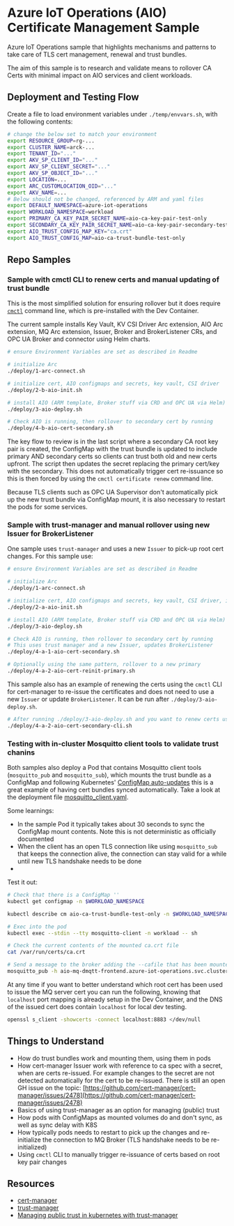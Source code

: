 # Azure IoT Operations (AIO) Certificate Management Sample

Azure IoT Operations sample that highlights mechanisms and patterns to take care of TLS cert management, renewal and trust bundles.

The aim of this sample is to research and validate means to rollover CA Certs with minimal impact on AIO services and client workloads.

## Deployment and Testing Flow

Create a file to load environment variables under `./temp/envvars.sh`, with the following contents:

```bash
# change the below set to match your environment
export RESOURCE_GROUP=rg-...
export CLUSTER_NAME=arck-...
export TENANT_ID="..."
export AKV_SP_CLIENT_ID="..."
export AKV_SP_CLIENT_SECRET="..."
export AKV_SP_OBJECT_ID="..." 
export LOCATION=...
export ARC_CUSTOMLOCATION_OID="..."
export AKV_NAME=...
# Below should not be changed, referenced by ARM and yaml files
export DEFAULT_NAMESPACE=azure-iot-operations
export WORKLOAD_NAMESPACE=workload
export PRIMARY_CA_KEY_PAIR_SECRET_NAME=aio-ca-key-pair-test-only
export SECONDARY_CA_KEY_PAIR_SECRET_NAME=aio-ca-key-pair-secondary-test-only
export AIO_TRUST_CONFIG_MAP_KEY="ca.crt"
export AIO_TRUST_CONFIG_MAP=aio-ca-trust-bundle-test-only
```

## Repo Samples

### Sample with cmctl CLI to renew certs and manual updating of trust bundle

This is the most simplified solution for ensuring rollover but it does require [`cmctl`](https://cert-manager.io/docs/reference/cmctl/) command line, which is pre-installed with the Dev Container.

The current sample installs Key Vault, KV CSI Driver Arc extension, AIO Arc extension, MQ Arc extension, Issuer, Broker and BrokerListener CRs, and OPC UA Broker and connector using Helm charts.

```bash
# ensure Environment Variables are set as described in Readme

# initialize Arc
./deploy/1-arc-connect.sh

# initialize cert, AIO configmaps and secrets, key vault, CSI driver
./deploy/2-b-aio-init.sh

# install AIO (ARM template, Broker stuff via CRD and OPC UA via Helm)
./deploy/3-aio-deploy.sh 

# Check AIO is running, then rollover to secondary cert by running
./deploy/4-b-aio-cert-secondary.sh 
```

The key flow to review is in the last script where a secondary CA root key pair is created, the ConfigMap with the trust bundle is updated to include primary AND secondary certs so clients can trust both old and new certs upfront. The script then updates the secret replacing the primary cert/key with the secondary. This does not automatically trigger cert re-issuance so this is then forced by using the `cmctl certificate renew` command line.

Because TLS clients such as OPC UA Supervisor don't automatically pick up the new trust bundle via ConfigMap mount, it is also necessary to restart the pods for some services.

### Sample with trust-manager and manual rollover using new Issuer for BrokerListener

One sample uses `trust-manager` and uses a new `Issuer` to pick-up root cert changes. For this sample use:

```bash
# ensure Environment Variables are set as described in Readme

# initialize Arc
./deploy/1-arc-connect.sh

# initialize cert, AIO configmaps and secrets, key vault, CSI driver, install trust-manager and setup Bundle
./deploy/2-a-aio-init.sh

# install AIO (ARM template, Broker stuff via CRD and OPC UA via Helm)
./deploy/3-aio-deploy.sh 

# Check AIO is running, then rollover to secondary cert by running
# This uses trust manager and a new Issuer, updates BrokerListener
./deploy/4-a-1-aio-cert-secondary.sh

# Optionally using the same pattern, rollover to a new primary
./deploy/4-a-2-aio-cert-reinit-primary.sh 
```

This sample also has an example of renewing the certs using the `cmctl` CLI for cert-manager to re-issue the certificates and does not need to use a new `Issuer` or update `BrokerListener`. It can be run after `./deploy/3-aio-deploy.sh`.

```bash
# After running ./deploy/3-aio-deploy.sh and you want to renew certs using 'trust-manager' and cmctl CLI:
./deploy/4-a-2-aio-cert-secondary-cli.sh 
```

### Testing with in-cluster Mosquitto client tools to validate trust chanins

Both samples also deploy a Pod that contains Mosquitto client tools (`mosquitto_pub` and `mosquitto_sub`), which mounts the trust bundle as a ConfigMap and following Kubernetes' [ConfigMap auto-updates](https://kubernetes.io/docs/concepts/configuration/configmap/#mounted-configmaps-are-updated-automatically) this is a great example of having cert bundles synced automatically. Take a look at the deployment file [mosquitto_client.yaml](./deploy/yaml/mosquitto_client.yaml).

Some learnings:

* In the sample Pod it typically takes about 30 seconds to sync the ConfigMap mount contents. Note this is not deterministic as officially documented
* When the client has an open TLS connection like using `mosquitto_sub` that keeps the connection alive, the connection can stay valid for a while until new TLS handshake needs to be done
* 

Test it out:

```bash
# Check that there is a ConfigMap ''
kubectl get configmap -n $WORKLOAD_NAMESPACE

kubectl describe cm aio-ca-trust-bundle-test-only -n $WORKLOAD_NAMESPACE

# Exec into the pod
kubectl exec --stdin --tty mosquitto-client -n workload -- sh

# Check the current contents of the mounted ca.crt file
cat /var/run/certs/ca.crt

# Send a message to the broker adding the --cafile that has been mounted
mosquitto_pub -h aio-mq-dmqtt-frontend.azure-iot-operations.svc.cluster.local -p 8883 -t "testcerts" -m "hello world" -d --cafile /var/run/certs/ca.crt
```

At any time if you want to better understand which root cert has been used to issue the MQ server cert you can run the following, knowing that `localhost` port mapping is already setup in the Dev Container, and the DNS of the issued cert does contain `localhost` for local dev testing.

```bash
openssl s_client -showcerts -connect localhost:8883 </dev/null
```

## Things to Understand

* How do trust bundles work and mounting them, using them in pods
* How cert-manager Issuer work with reference to ca spec with a secret, when are certs re-issued. For example changes to the secret are not detected automatically for the cert to be re-issued. There is still an open GH issue on the topic: [https://github.com/cert-manager/cert-manager/issues/2478](https://github.com/cert-manager/cert-manager/issues/2478)
* Basics of using trust-manager as an option for managing (public) trust
* How pods with ConfigMaps as mounted volumes do and don't sync, as well as sync delay with K8S
* How typically pods needs to restart to pick up the changes and re-initialize the connection to MQ Broker (TLS handshake needs to be re-initialized)
* Using `cmctl` CLI to manually trigger re-issuance of certs based on root key pair changes

## Resources

* [cert-manager](https://cert-manager.io/docs/)
* [trust-manager](https://cert-manager.io/docs/trust/trust-manager/)
* [Managing public trust in kubernetes with trust-manager](https://cert-manager.io/docs/tutorials/getting-started-with-trust-manager/)